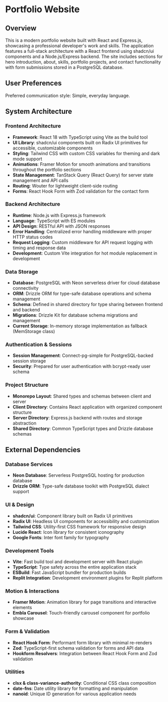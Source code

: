 # Portfolio Website

## Overview

This is a modern portfolio website built with React and Express.js, showcasing a professional developer's work and skills. The application features a full-stack architecture with a React frontend using shadcn/ui components and a Node.js/Express backend. The site includes sections for hero introduction, about, skills, portfolio projects, and contact functionality with form submissions stored in a PostgreSQL database.

## User Preferences

Preferred communication style: Simple, everyday language.

## System Architecture

### Frontend Architecture
- **Framework**: React 18 with TypeScript using Vite as the build tool
- **UI Library**: shadcn/ui components built on Radix UI primitives for accessible, customizable components
- **Styling**: Tailwind CSS with custom CSS variables for theming and dark mode support
- **Animations**: Framer Motion for smooth animations and transitions throughout the portfolio sections
- **State Management**: TanStack Query (React Query) for server state management and API calls
- **Routing**: Wouter for lightweight client-side routing
- **Forms**: React Hook Form with Zod validation for the contact form

### Backend Architecture
- **Runtime**: Node.js with Express.js framework
- **Language**: TypeScript with ES modules
- **API Design**: RESTful API with JSON responses
- **Error Handling**: Centralized error handling middleware with proper HTTP status codes
- **Request Logging**: Custom middleware for API request logging with timing and response data
- **Development**: Custom Vite integration for hot module replacement in development

### Data Storage
- **Database**: PostgreSQL with Neon serverless driver for cloud database connectivity
- **ORM**: Drizzle ORM for type-safe database operations and schema management
- **Schema**: Defined in shared directory for type sharing between frontend and backend
- **Migrations**: Drizzle Kit for database schema migrations and management
- **Current Storage**: In-memory storage implementation as fallback (MemStorage class)

### Authentication & Sessions
- **Session Management**: Connect-pg-simple for PostgreSQL-backed session storage
- **Security**: Prepared for user authentication with bcrypt-ready user schema

### Project Structure
- **Monorepo Layout**: Shared types and schemas between client and server
- **Client Directory**: Contains React application with organized component structure
- **Server Directory**: Express.js backend with routes and storage abstraction
- **Shared Directory**: Common TypeScript types and Drizzle database schemas

## External Dependencies

### Database Services
- **Neon Database**: Serverless PostgreSQL hosting for production database
- **Drizzle ORM**: Type-safe database toolkit with PostgreSQL dialect support

### UI & Design
- **shadcn/ui**: Component library built on Radix UI primitives
- **Radix UI**: Headless UI components for accessibility and customization
- **Tailwind CSS**: Utility-first CSS framework for responsive design
- **Lucide React**: Icon library for consistent iconography
- **Google Fonts**: Inter font family for typography

### Development Tools
- **Vite**: Fast build tool and development server with React plugin
- **TypeScript**: Type safety across the entire application stack
- **ESBuild**: Fast JavaScript bundler for production builds
- **Replit Integration**: Development environment plugins for Replit platform

### Motion & Interactions
- **Framer Motion**: Animation library for page transitions and interactive elements
- **Embla Carousel**: Touch-friendly carousel component for portfolio showcase

### Form & Validation
- **React Hook Form**: Performant form library with minimal re-renders
- **Zod**: TypeScript-first schema validation for forms and API data
- **Hookform Resolvers**: Integration between React Hook Form and Zod validation

### Utilities
- **clsx & class-variance-authority**: Conditional CSS class composition
- **date-fns**: Date utility library for formatting and manipulation
- **nanoid**: Unique ID generation for various application needs